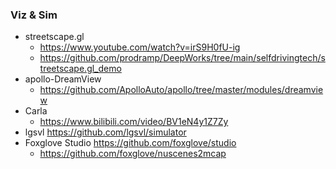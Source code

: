 <!--
 * @Author: Charmve yidazhang1@gmail.com
 * @Date: 2024-02-02 01:19:39
 * @LastEditors: Charmve yidazhang1@gmail.com
 * @LastEditTime: 2024-02-02 01:19:39
 * @FilePath: /OccNet-Course/viz/README.md
 * @Version: 1.0.1
 * @Blogs: charmve.blog.csdn.net
 * @GitHub: https://github.com/Charmve
 * @Description: 
 * 
 * Copyright (c) 2023 by Charmve, All Rights Reserved. 
 * Licensed under the MIT License.
-->

### Viz & Sim

- streetscape.gl
    - https://www.youtube.com/watch?v=irS9H0fU-ig
    - https://github.com/prodramp/DeepWorks/tree/main/selfdrivingtech/streetscape.gl_demo
- apollo-DreamView
    - https://github.com/ApolloAuto/apollo/tree/master/modules/dreamview
- Carla 
    - https://www.bilibili.com/video/BV1eN4y1Z7Zy
- lgsvl https://github.com/lgsvl/simulator
- Foxglove Studio https://github.com/foxglove/studio
    - https://github.com/foxglove/nuscenes2mcap